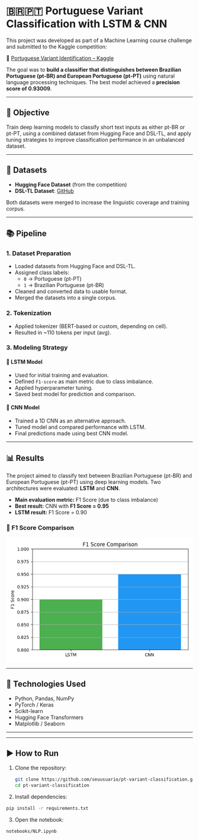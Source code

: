 # 🇧🇷🇵🇹 Portuguese Variant Classification with LSTM & CNN

This project was developed as part of a Machine Learning course challenge and submitted to the Kaggle competition:

🔗 [Portuguese Variant Identification – Kaggle](https://www.kaggle.com/competitions/portuguese-variant-identification)

The goal was to **build a classifier that distinguishes between Brazilian Portuguese (pt-BR) and European Portuguese (pt-PT)** using natural language processing techniques. The best model achieved a **precision score of 0.93009**.

---

## 🎯 Objective

Train deep learning models to classify short text inputs as either pt-BR or pt-PT, using a combined dataset from Hugging Face and DSL-TL, and apply tuning strategies to improve classification performance in an unbalanced dataset.

---

## 🧪 Datasets

- **Hugging Face Dataset** (from the competition)
- **DSL-TL Dataset**: [GitHub](https://github.com/LanguageTechnologyLab/DSL-TL)

Both datasets were merged to increase the linguistic coverage and training corpus.

---

## 📚 Pipeline

### 1. Dataset Preparation
- Loaded datasets from Hugging Face and DSL-TL.
- Assigned class labels:
  - `0` → Portuguese (pt-PT)
  - `1` → Brazilian Portuguese (pt-BR)
- Cleaned and converted data to usable format.
- Merged the datasets into a single corpus.

### 2. Tokenization
- Applied tokenizer (BERT-based or custom, depending on cell).
- Resulted in ~110 tokens per input (avg).

### 3. Modeling Strategy

#### 🔹 LSTM Model
- Used for initial training and evaluation.
- Defined `F1-score` as main metric due to class imbalance.
- Applied hyperparameter tuning.
- Saved best model for prediction and comparison.

#### 🔹 CNN Model
- Trained a 1D CNN as an alternative approach.
- Tuned model and compared performance with LSTM.
- Final predictions made using best CNN model.

---

## 📊 Results

The project aimed to classify text between Brazilian Portuguese (pt-BR) and European Portuguese (pt-PT) using deep learning models. Two architectures were evaluated: **LSTM** and **CNN**.

- **Main evaluation metric:** F1 Score (due to class imbalance)
- **Best result:** CNN with **F1 Score = 0.95**
- **LSTM result:** F1 Score = 0.90

### 🔹 F1 Score Comparison

![F1 Score Comparison](results/f1_score_comparison.png)


---

## 🔧 Technologies Used

- Python, Pandas, NumPy
- PyTorch / Keras
- Scikit-learn
- Hugging Face Transformers
- Matplotlib / Seaborn

---


---

## ▶️ How to Run

1. Clone the repository:
   ```bash
   git clone https://github.com/seuusuario/pt-variant-classification.git
   cd pt-variant-classification
   ```
2. Install dependencies:
  ```bash
  pip install -r requirements.txt
  ```

3. Open the notebook:
  ```bash
  notebooks/NLP.ipynb
  ```

